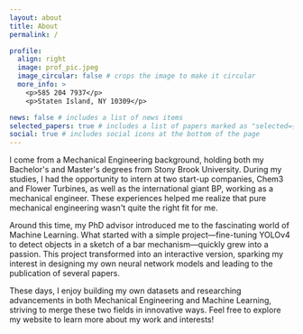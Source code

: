 ```yaml
---
layout: about
title: About
permalink: /

profile:
  align: right
  image: prof_pic.jpeg
  image_circular: false # crops the image to make it circular
  more_info: >
    <p>585 204 7937</p>
    <p>Staten Island, NY 10309</p>

news: false # includes a list of news items
selected_papers: true # includes a list of papers marked as "selected={true}"
social: true # includes social icons at the bottom of the page
---
```


I come from a Mechanical Engineering background, holding both my Bachelor's and Master's degrees from Stony Brook University. During my studies, I had the opportunity to intern at two start-up companies, Chem3 and Flower Turbines, as well as the international giant BP, working as a mechanical engineer. These experiences helped me realize that pure mechanical engineering wasn't quite the right fit for me.

Around this time, my PhD advisor introduced me to the fascinating world of Machine Learning. What started with a simple project—fine-tuning YOLOv4 to detect objects in a sketch of a bar mechanism—quickly grew into a passion. This project transformed into an interactive version, sparking my interest in designing my own neural network models and leading to the publication of several papers.

These days, I enjoy building my own datasets and researching advancements in both Mechanical Engineering and Machine Learning, striving to merge these two fields in innovative ways. Feel free to explore my website to learn more about my work and interests!
